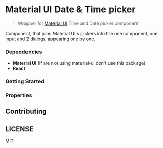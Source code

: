 # Material UI Date & Time picker

> Wrapper for [Material UI](material-ui.com) Time and Date picker component

Component, that joins Material UI`s pickers into the one component, one input and 2 dialogs, appearing one by one. 

### Dependencies

* **Material UI** (If are not using material-ui don`t use this package)
* **React** 

### Getting Started


### Properties


## Contributing

## LICENSE

MIT: 